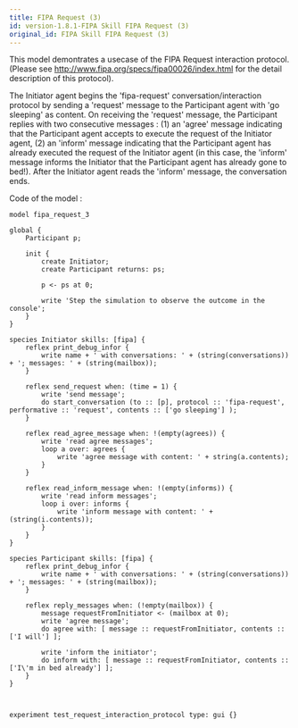 ```yaml
---
title: FIPA Request (3)
id: version-1.8.1-FIPA Skill FIPA Request (3)
original_id: FIPA Skill FIPA Request (3)
---
```


[//]: # (keyword|skill_fipa)
[//]: # (keyword|type_message)
[//]: # (keyword|concept_fipa)


This model demontrates a usecase of the FIPA Request interaction protocol. (Please see http://www.fipa.org/specs/fipa00026/index.html for the detail description of this protocol).

The Initiator agent begins the 'fipa-request' conversation/interaction protocol by sending a 'request'  message to the Participant agent with 'go sleeping' as content.
On receiving the 'request' message, the Participant replies with two consecutive messages :
(1) an 'agree' message indicating that the Participant agent accepts to execute the request of the Initiator agent,
(2) an 'inform' message indicating that the Participant agent has already executed the request of the Initiator agent (in this case, the 'inform' message informs the Initiator that the Participant agent has already gone to bed!).
After the Initiator agent reads the 'inform' message, the conversation ends.


Code of the model : 

```
model fipa_request_3

global {
	Participant p;
	
	init {
		create Initiator;
		create Participant returns: ps;
		
		p <- ps at 0;
		
		write 'Step the simulation to observe the outcome in the console';
	}
}

species Initiator skills: [fipa] {
	reflex print_debug_infor {
		write name + ' with conversations: ' + (string(conversations)) + '; messages: ' + (string(mailbox));
	}
	
	reflex send_request when: (time = 1) {
		write 'send message';
		do start_conversation (to :: [p], protocol :: 'fipa-request', performative :: 'request', contents :: ['go sleeping'] );
	}

	reflex read_agree_message when: !(empty(agrees)) {
		write 'read agree messages';
		loop a over: agrees {
			write 'agree message with content: ' + string(a.contents);
		}
	}
	
	reflex read_inform_message when: !(empty(informs)) {
		write 'read inform messages';
		loop i over: informs {
			write 'inform message with content: ' + (string(i.contents));
		}
	}
}

species Participant skills: [fipa] {
	reflex print_debug_infor {
		write name + ' with conversations: ' + (string(conversations)) + '; messages: ' + (string(mailbox));
	}

	reflex reply_messages when: (!empty(mailbox)) {
		message requestFromInitiator <- (mailbox at 0);
		write 'agree message';
		do agree with: [ message :: requestFromInitiator, contents :: ['I will'] ];
		
		write 'inform the initiator';
		do inform with: [ message :: requestFromInitiator, contents :: ['I\'m in bed already'] ];
	}
}



experiment test_request_interaction_protocol type: gui {}
```

